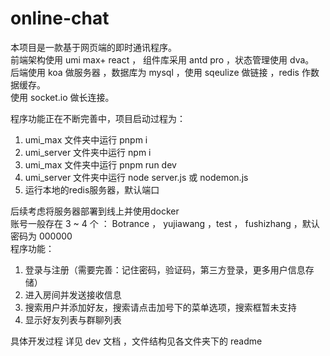 # online-chat

本项目是一款基于网页端的即时通讯程序。  
前端架构使用 umi max+ react ， 组件库采用 antd pro ，状态管理使用 dva。  
后端使用 koa 做服务器 ，数据库为 mysql ，使用 sqeulize 做链接 ，redis 作数据缓存。  
使用 socket.io 做长连接。

程序功能正在不断完善中，项目启动过程为：  

1. umi_max 文件夹中运行 pnpm i
2. umi_server 文件夹中运行 npm i
3. umi_max 文件夹中运行 pnpm run dev
4. umi_server 文件夹中运行 node server.js 或 nodemon.js
5. 运行本地的redis服务器，默认端口

后续考虑将服务器部署到线上并使用docker  
账号一般存在 3 ~ 4 个 ： Botrance ， yujiawang ，test ， fushizhang ，默认密码为 000000  
程序功能：  

1. 登录与注册（需要完善：记住密码，验证码，第三方登录，更多用户信息存储）
2. 进入房间并发送接收信息
3. 搜索用户并添加好友，搜索请点击加号下的菜单选项，搜索框暂未支持
4. 显示好友列表与群聊列表

具体开发过程 详见 dev 文档 ，文件结构见各文件夹下的 readme
